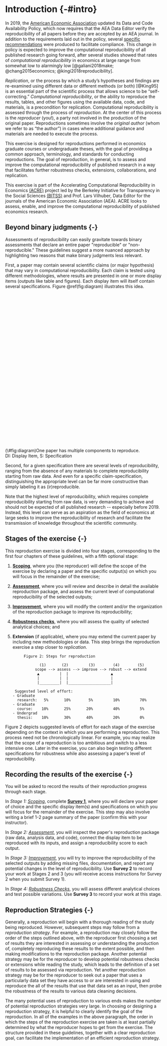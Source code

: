 # Introduction {-#intro}

In 2019, the [American Economic Association](https://www.aeaweb.org/journals/policies/data-code/) updated its Data and Code Availability Policy, which now requires that the AEA Data Editor verify the reproducibility of all papers before they are accepted by an AEA journal. In addition to the requirements laid out in the policy, several [specific recommendations](https://aeadataeditor.github.io/aea-de-guidance/) were produced to facilitate compliance. This change in policy is expected to improve the computational reproducibility of all published research going forward, after several studies showed that rates of *computational reproducibility* in economics at large range from somewhat low to  alarmingly low [@galiani2018make; @chang2015economics; @kingi2018reproducibility].

*Replication*, or the process by which a study’s hypotheses and findings are re-examined using different data or different methods (or both) [@King95] is an essential part of the scientific process that allows science to be “self-correcting.” *Computational reproducibility*, or the ability to reproduce the results, tables, and other figures using the available data, code, and materials, is a precondition for replication. Computational reproducibility is assessed through the process of *reproduction*. At the center of this process is the *reproducer* (you!), a party not involved in the production of the original paper. Reproductions sometimes involve the *original author* (whom we refer to as “the author”) in cases where additional guidance and materials are needed to execute the process.

This exercise is designed for reproductions performed in economics graduate courses or undergraduate theses, with the goal of providing a common approach, terminology, and standards for conducting reproductions. The goal of reproduction, in general, is to assess and improve the computational reproducibility of published research in a way that facilitates further robustness checks, extensions, collaborations, and replication.

This exercise is part of the Accelerating Computational Reproducibility in Economics [(ACRE)](https://www.bitss.org/ecosystem/acre/) project led by the Berkeley Initiative for Transparency in the Social Sciences [(BITSS)](bitss.org) and Prof. Lars Vilhuber, Data Editor for the journals of the American Economic Association (AEA). ACRE looks to assess, enable, and improve the computational reproducibility of published economics research.

## Beyond binary judgments {-}

Assessments of reproducibility can easily gravitate towards binary assessments that declare an entire paper "reproducible" or "non-reproducible." These guidelines suggest a more nuanced approach by highlighting two reasons that make binary judgments less relevant. 

First, a paper may contain several scientific claims (or major hypothesis) that may vary in computational reproducibility. Each claim is tested using different methodologies, where results are presented in one or more display items (outputs like table and figures). Each display item will itself contain several specifications. Figure \@ref(fig:diagram) illustrates this idea. 

<div class="figure">
<!--html_preserve--><div id="htmlwidget-212f0189a37f48646076" style="width:672px;height:480px;" class="grViz html-widget"></div>
<script type="application/json" data-for="htmlwidget-212f0189a37f48646076">{"x":{"diagram":"\ndigraph a_nice_graph {\n\ngraph [layout = neato, rankdir= TB, overlap=true]  ## layout = [neato|twopi, etc]\n#https://rich-iannone.github.io/DiagrammeR/graphviz_and_mermaid.html\n\n\n# node definitions with substituted label text\nnode [fontname = Helvetica, shape = box, style=empty ]\npaper [label = \"Paper\"]    ## label indicates the position of the letter\n\nnode [fontname = Helvetica, shape = diamond, fontsize = 10, fixedsize = TRUE, fillcolor=Gray]\nclaim1 [label = \"Claim 1\", color=red]\nclaim2 [label = \"Claim 2\"]\nclaim3 [label = \"Claim 3\"]\n\nnode [fontname = Helvetica, shape = circle, fillcolor=YellowGreen, fixedsize = TRUE]\noutput1 [label = \"DI 1\", color = red]\noutput2 [label = \"DI 2\"]\noutput3 [label = \"DI 3\"]\noutput4 [label = \"DI 4\"]\noutput5 [label = \"DI 5\"]\noutput6 [label = \"DI 6\"]\n\nnode [fontname = Helvetica, shape = circle, fixedsize = TRUE, fillcolor=Peru]\nspec1 [label = \"S 1\", color=red]\nspec2 [label = \"S 2\"]\nspec3 [label = \"S 3\"]\nspec4 [label = \"S 4\"]\nspec5 [label = \"S 5\"]\nspec6 [label = \"S 6\"]\nspec7 [label = \"S 7\"]\nspec8 [label = \"S 8\"]\nspec9 [label = \"S 9\"]\nspec10 [label = \"S 10\"]\nspec11 [label = \"S 10\"]\nspec12 [label = \"S 10\"]\n\n\n# edge definitions with the node IDs\npaper -> {claim1} [color=red]      ##[label = ...] adds text on the edge\npaper -> {claim2 claim3} \nclaim1 -> {output1} [color=red]\nclaim1 -> {output2} \nclaim2 -> {output3 output4}\nclaim3 -> {output5 output6}\noutput1 -> {spec1} [color=red]\noutput1 -> {spec2} \noutput2 -> {spec3 spec4}\noutput3 -> {spec5 spec6}\noutput4 -> {spec7 spec8}\noutput5 -> {spec9 spec10}\noutput6 -> {spec11 spec12}\n}","config":{"engine":"dot","options":null}},"evals":[],"jsHooks":[]}</script><!--/html_preserve-->
<p class="caption">(\#fig:diagram)One paper has multiple components to reproduce. <br> DI: Display Item, S: Specification </p>
</div>

Second, for a given specification there are several levels of reproducibility, ranging from the absence of any materials to complete reproducibility starting from raw data. And even for a specific claim-specification, distinguishing the appropriate level can be far more constructive than simply labeling it as (ir)reproducible.

Note that the highest level of reproducibility, which requires complete reproducibility starting from raw data, is very demanding to achieve and should not be expected of all published research -- especially before 2019. Instead, this level can serve as an aspiration as the field of economics at large seeks to improve the reproducibility of research and facilitate the transmission of knowledge throughout the scientific community.


## Stages of the exercise {-}

This reproduction exercise is divided into four stages, corresponding to the first four chapters of these guidelines, with a fifth optional stage:   

1. [**Scoping**](#scoping), where you (the reproducer) will define the scope of the exercise by declaring a paper and the specific output(s) on which you will focus in the remainder of the exercise;  
2.    [**Assessment**](#assessment), where you will review and describe in detail the available reproduction package, and assess the current level of computational reproducibility of the selected outputs; 
3.    [**Improvement**](#improvements), where you will modify the content and/or the organization of the reproduction package to improve its reproducibility;  
4.    [**Robustness checks**](#robust), where you will assess the quality of selected analytical choices; and  
5.    **Extension** (if applicable), where you may extend the current paper by including new methodologies or data. This step brings the reproduction exercise a step closer to *replication*.


               Figure 2: Steps for reproduction

                      (1)       (2)         (3)        (4)        (5)
                    scope --> assess --> improve --> robust --> extend
                     ▲         |  |                   ▲
                     |         |  |                   |
                     |_________|  |___________________|
    
           Suggested level of effort:
          - Graduate
            research:   5%       10%        5%         10%         70%
          - Graduate
            course:    10%       25%       20%         40%         5%
          - Undergrad
            thesis:    10%       30%       40%         20%         0%


Figure 2 depicts suggested levels of effort for each stage of the exercise depending on the context in which you are performing a reproduction. This process need not be chronologically linear. For example, you may realize that the scope of a reproduction is too ambitious and switch to a less intensive one. Later in the exercise, you can also begin testing different specifications for robustness while also assessing a paper's level of reproducibility.

## Recording the results of the exercise {-}

You will be asked to record the results of their reproduction progress through each stage. 

In *Stage 1: [Scoping](#scoping)*, complete **[Survey 1](https://berkeley.qualtrics.com/jfe/form/SV_2bO83uJvU9ZiTXv)**, where you will declare your paper of choice and the specific display item(s) and specifications on which you will focus for the remainder of the exercise. This step may also involve writing a brief 1-2 page summary of the paper (confirm this with your instructor). 

In *Stage 2: [Assessment](#assessment)*, you will inspect the paper's reproduction package (raw data, analysis data, and code), connect the display item to be reproduced with its inputs, and assign a reproducibility score to each output.

In *Stage 3: [Improvement](#improvements)*, you will try to improve the reproducibility of the selected outputs by adding missing files, documentation, and report any potential changes in the level of reproducibility. Use **Survey 2** to record your work at Stages 2 and 3 (you will receive access instructions for Survey 2 when you submit Survey 1).

In *Stage 4: [Robustness Checks](#robust)*, you will assess different analytical choices and test possible variations. Use **Survey 3** to record your work at this stage.

## Reproduction Strategies {-}

Generally, a reproduction will begin with a thorough reading of the study being reproduced. However, subsequent steps may follow from a *reproduction strategy*. For example, a reproduction may closely follow the order of the steps outlined above, with the reproducer first choosing a set of results they are interested in assessing or understanding the production of, completely reproducing these results to the extent possible, and then making modifications to the reproduction package. Another potential strategy may be for the reproducer to develop potential robustness checks or extensions while reading the study, which leads to the definition of a set of results to be assessed via reproduction. Yet another reproduction strategy may be for the reproducer to seek out a paper that uses a particularly data set they have access to or are interested in using and reproduce the all of the results that use that data set as an input, then probe the robustness of the results to various data cleaning decisions.

The many potential uses of reproduction to various ends makes the number of potential reproduction strategies very large. In choosing or designing a reproduction strategy, it is helpful to clearly identify the goal of the reproduction. In all of the examples in the above paragraph, the order in which the steps of the reproduction exercise are taken is at least partially determined by what the reproducer hopes to get from the exercise. The structure provided in these guidelines, together with a clear reproduction goal, can facilitate the implementation of an efficient reproduction strategy.

